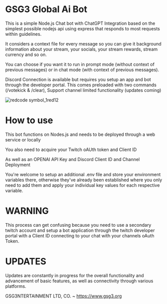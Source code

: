 # GSG3 Global Ai Bot

This is a simple Node.js Chat bot with ChatGPT Integration based on the simplest possible nodejs api using express that responds to most requests within guidelines.

It considers a context file for every message so you can give it background information about your stream, your socials, your stream rewards, stream currency and so on. 

You can choose if you want it to run in prompt mode (without context of previous messages) or in chat mode (with context of previous messages).

Discord Connection is available but requires you setup an app and bot through the developer portal. This comes preloaded with two commands (/votekick & /clear), Support channel limited functionality (updates coming)

![redcode symbol_1red12](https://github.com/user-attachments/assets/fb67f5a3-a1db-46c0-a78d-cdd8822c2a9c)


# How to use

This bot functions on Nodes.js and needs to be deployed through a web service or locally 

You also need to acquire your Twitch oAUth token and Client ID

As well as an OPENAI API Key and Discord Client ID and Channel Deployment

You're welcome to setup an additional .env file and store your environment variables there, otherwise they've already been established where you only need to add them and apply your individual key values for each respective variable.

# WARNING

This process can get confusing because you need to use a secondary twitch account and setup a bot application through the twitch developer portal with a Client ID connecting to your chat with your channels oAuth Token.


# UPDATES

Updates are constantly in progress for the overall functionality and advancement of basic features, as well as connectivity through various platforms.



GSG3NTERTAINMENT LTD, CO. ~ https://www.gsg3.org
